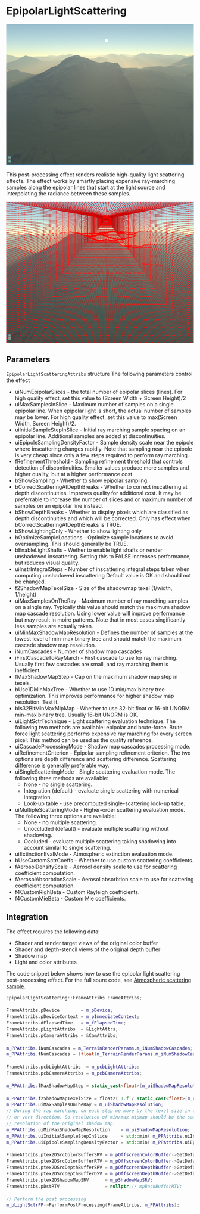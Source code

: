 # EpipolarLightScattering

![](media/LightScattering.png)

This post-processing effect renders realistic high-quality light scattering effects.
The effect works by smartly placing expensive ray-marching samples along the epipolar lines
that start at the light source and interpolating the radiance between these samples.

![](media/EpipolarSampling.png)

## Parameters 

`EpipolarLightScatteringAttribs` structure 
The following parameters control the effect

* uiNumEpipolarSlices - the total number of epipolar slices (lines). For high quality effect,
                        set this value to (Screen Width + Screen Height)/2
* uiMaxSamplesInSlice - Maximum number of samples on a single epipolar line.
                        When epipolar light is short, the actual number of samples
                        may be lower. For high quality effect, set this value to max(Screen Width, Screen Height)/2. 
* uiInitialSampleStepInSlice - Initial ray marching sample spacing on an epipolar line. 
                               Additional samples are added at discontinuities.
* uiEpipoleSamplingDensityFactor - Sample density scale near the epipole where inscattering changes rapidly.
                                   Note that sampling near the epipole is very cheap since only a few steps
                                   required to perform ray marching.
* fRefinementThreshold - Sampling refinement threshold that controls detection of discontinuities. Smaller values
                         produce more samples and higher quality, but at a higher performance cost.
* bShowSampling    - Whether to show epipolar sampling.
* bCorrectScatteringAtDepthBreaks - Whether to correct inscattering at depth discontinuities. Improves quality
                                    for additional cost. It may be preferrable to increase the number of slices
                                    and or maximum number of samples on an epipolar line instead.
* bShowDepthBreaks  -  Whether to display pixels which are classified as depth discontinuities and which
                       will be corrected. Only has effect when bCorrectScatteringAtDepthBreaks is TRUE.
* bShowLightingOnly - Whether to show lighting only
* bOptimizeSampleLocations - Optimize sample locations to avoid oversampling. This should generally be TRUE.
* bEnableLightShafts  - Wether to enable light shafts or render unshadowed inscattering.
                        Setting this to FALSE increases performance, but reduces visual quality.
* uiInstrIntegralSteps  - Number of inscattering integral steps taken when computing unshadowed inscattering
                          Default value is OK and should not be changed.
* f2ShadowMapTexelSize  - Size of the shadowmap texel (1/width, 1/height)
* uiMaxSamplesOnTheRay  - Maximum number of ray marching samples on a single ray. Typically this value should match the maximum 
                          shadow map cascade resolution. Using lower value will improve performance but may result
                          in moire patterns. Note that in most cases singificantly less samples are actually taken.
* uiMinMaxShadowMapResolution - Defines the number of samples at the lowest level of min-max binary tree
                                and should match the maximum cascade shadow map resolution.
* iNumCascades - Number of shadow map cascades
* iFirstCascadeToRayMarch  -  First cascade to use for ray marching. Usually first few cascades are small, and ray
                              marching them is inefficient.
* fMaxShadowMapStep -  Cap on the maximum shadow map step in texels.
* bUse1DMinMaxTree  -  Whether to use 1D min/max binary tree optimization. This improves
                       performance for higher shadow map resolution. Test it.
* bIs32BitMinMaxMipMap - Whether to use 32-bit float or 16-bit UNORM min-max binary tree. Usually 16-bit UNORM is OK.
* uiLightSctrTechnique - Light scattering evaluation technique. The following two methods are available: epipolar and brute-force.
                         Brute force light scattering performs expensive ray marching for every screen pixel. This method
                         can be used as the quality reference.
* uiCascadeProcessingMode  - Shadow map cascades processing mode.
* uiRefinementCriterion  - Epipolar sampling refinement criterion. The two options are depth difference and scattering difference.
                           Scattering difference is generally preferable way.
* uiSingleScatteringMode - Single scattering evaluation mode. The following three methods are available:
  * None - no single scattering.
  * Integration (default) - evaluate single scattering with numerical integration.
  * Look-up table - use precomputed single-scattering look-up table.
* uiMultipleScatteringMode - Higher-order scattering evaluation mode. The following three options are available:
  * None - no multiple scattering.
  * Unoccluded (default) - evaluate multiple scattering without shadowing.
  * Occluded - evaluate multiple scattering taking shadowing into account similar to single scattering.
* uiExtinctionEvalMode - Atmospheric extinction evaluation mode.
* bUseCustomSctrCoeffs - Whether to use custom scattering coefficients.
* fAerosolDensityScale - Aerosol density scale to use for scattering coefficient computation.
* fAerosolAbsorbtionScale - Aerosol absorbtion scale to use for scattering coefficient computation.
* f4CustomRlghBeta - Custom Rayleigh coefficients.
* f4CustomMieBeta  - Custom Mie coefficients.

## Integration

The effect requires the following data:
* Shader and render target views of the original color buffer
* Shader and depth-stencil views of the original depth buffer
* Shadow map
* Light and color attributes

The code snippet below shows how to use the epipolar light scattering post-processing effect.
For the full soure code, see [Atmospheric scattering sample](https://github.com/DiligentGraphics/DiligentSamples/tree/master/Samples/Atmosphere).

```cpp
EpipolarLightScattering::FrameAttribs FrameAttribs;

FrameAttribs.pDevice        = m_pDevice;
FrameAttribs.pDeviceContext = m_pImmediateContext;
FrameAttribs.dElapsedTime   = m_fElapsedTime;
FrameAttribs.pLightAttribs  = &LightAttrs;
FrameAttribs.pCameraAttribs = &CamAttribs;

m_PPAttribs.iNumCascades = m_TerrainRenderParams.m_iNumShadowCascades;
m_PPAttribs.fNumCascades = (float)m_TerrainRenderParams.m_iNumShadowCascades;

FrameAttribs.pcbLightAttribs  = m_pcbLightAttribs;
FrameAttribs.pcbCameraAttribs = m_pcbCameraAttribs;

m_PPAttribs.fMaxShadowMapStep = static_cast<float>(m_uiShadowMapResolution / 4);
        
m_PPAttribs.f2ShadowMapTexelSize = float2( 1.f / static_cast<float>(m_uiShadowMapResolution), 1.f / static_cast<float>(m_uiShadowMapResolution) );
m_PPAttribs.uiMaxSamplesOnTheRay = m_uiShadowMapResolution;
// During the ray marching, on each step we move by the texel size in either horz 
// or vert direction. So resolution of min/max mipmap should be the same as the 
// resolution of the original shadow map
m_PPAttribs.uiMinMaxShadowMapResolution    = m_uiShadowMapResolution;
m_PPAttribs.uiInitialSampleStepInSlice     = std::min( m_PPAttribs.uiInitialSampleStepInSlice, m_PPAttribs.uiMaxSamplesInSlice );
m_PPAttribs.uiEpipoleSamplingDensityFactor = std::min( m_PPAttribs.uiEpipoleSamplingDensityFactor, m_PPAttribs.uiInitialSampleStepInSlice );

FrameAttribs.ptex2DSrcColorBufferSRV = m_pOffscreenColorBuffer->GetDefaultView(TEXTURE_VIEW_SHADER_RESOURCE);
FrameAttribs.ptex2DSrcColorBufferRTV = m_pOffscreenColorBuffer->GetDefaultView(TEXTURE_VIEW_RENDER_TARGET);
FrameAttribs.ptex2DSrcDepthBufferSRV = m_pOffscreenDepthBuffer->GetDefaultView(TEXTURE_VIEW_SHADER_RESOURCE);
FrameAttribs.ptex2DSrcDepthBufferDSV = m_pOffscreenDepthBuffer->GetDefaultView(TEXTURE_VIEW_DEPTH_STENCIL);
FrameAttribs.ptex2DShadowMapSRV      = m_pShadowMapSRV;
FrameAttribs.pDstRTV                 = nullptr;// mpBackBufferRTV;

// Perform the post processing
m_pLightSctrPP->PerformPostProcessing(FrameAttribs, m_PPAttribs);
```
